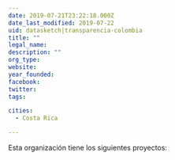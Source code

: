 ```yaml
---
date: 2019-07-21T23:22:18.000Z
date_last_modified: 2019-07-22
uid: datasketch|transparencia-colombia
title: ""
legal_name: 
description: ""
org_type: 
website: 
year_founded: 
facebook: 
twitter: 
tags:

cities: 
  - Costa Rica

---
```


Esta organización tiene los siguientes proyectos:


